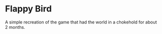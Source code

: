 # Flappy Bird 

A simple recreation of the game that had the world in a chokehold for about 2 months.
